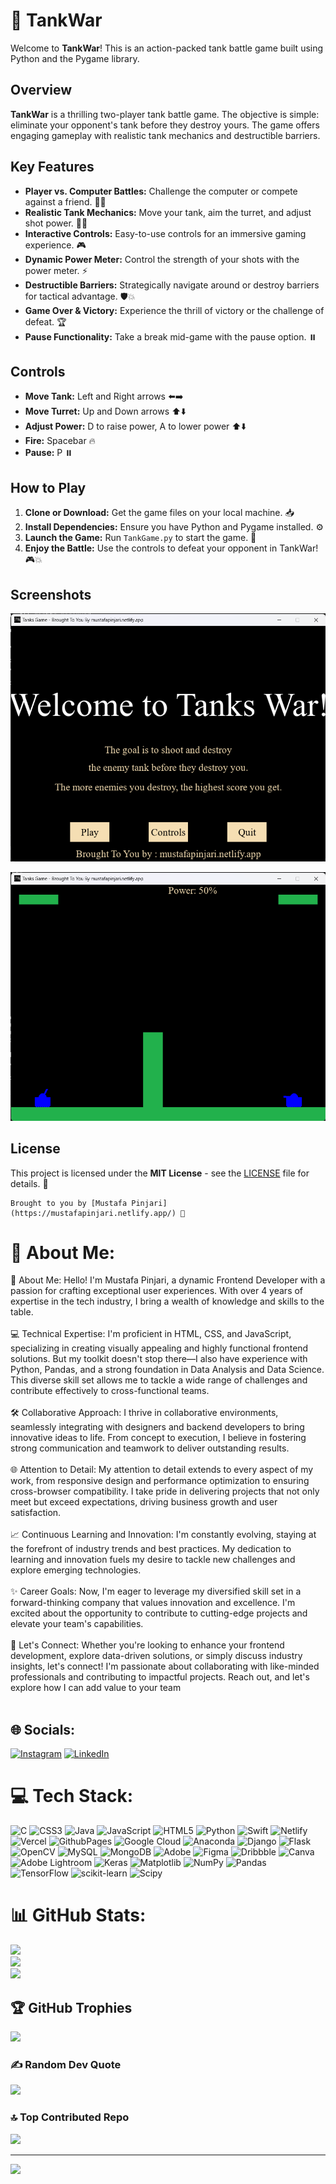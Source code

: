 # 🚀 TankWar


Welcome to **TankWar**! This is an action-packed tank battle game built using Python and the Pygame library.

## Overview

**TankWar** is a thrilling two-player tank battle game. The objective is simple: eliminate your opponent's tank before they destroy yours. The game offers engaging gameplay with realistic tank mechanics and destructible barriers.

## Key Features

- **Player vs. Computer Battles:** Challenge the computer or compete against a friend. 🤖👾
- **Realistic Tank Mechanics:** Move your tank, aim the turret, and adjust shot power. 🔧🎯
- **Interactive Controls:** Easy-to-use controls for an immersive gaming experience. 🎮
- **Dynamic Power Meter:** Control the strength of your shots with the power meter. ⚡
- **Destructible Barriers:** Strategically navigate around or destroy barriers for tactical advantage. 🛡️💥
- **Game Over & Victory:** Experience the thrill of victory or the challenge of defeat. 🏆
- **Pause Functionality:** Take a break mid-game with the pause option. ⏸️

## Controls

- **Move Tank:** Left and Right arrows ⬅️➡️
- **Move Turret:** Up and Down arrows ⬆️⬇️
- **Adjust Power:** D to raise power, A to lower power ⬆️⬇️
- **Fire:** Spacebar 🔥
- **Pause:** P ⏸️

## How to Play

1. **Clone or Download:** Get the game files on your local machine. 📥
2. **Install Dependencies:** Ensure you have Python and Pygame installed. ⚙️
3. **Launch the Game:** Run `TankGame.py` to start the game. 🚀
4. **Enjoy the Battle:** Use the controls to defeat your opponent in TankWar! 🎮💥

## Screenshots

![Main Menu](2.png)

![Game ](1.png)


## License

This project is licensed under the **MIT License** - see the [LICENSE](./LICENSE) file for details. 📝

```
Brought to you by [Mustafa Pinjari](https://mustafapinjari.netlify.app/) 🌟
```


# 💫 About Me:
🚀 About Me:
Hello! I'm Mustafa Pinjari, a dynamic Frontend Developer with a passion for crafting exceptional user experiences. With over 4 years of expertise in the tech industry, I bring a wealth of knowledge and skills to the table.
<br><br>
💻 Technical Expertise:
I'm proficient in HTML, CSS, and JavaScript, specializing in creating visually appealing and highly functional frontend solutions. But my toolkit doesn't stop there—I also have experience with Python, Pandas, and a strong foundation in Data Analysis and Data Science. This diverse skill set allows me to tackle a wide range of challenges and contribute effectively to cross-functional teams.
<br><br>
🛠️ Collaborative Approach:
I thrive in collaborative environments, seamlessly integrating with designers and backend developers to bring innovative ideas to life. From concept to execution, I believe in fostering strong communication and teamwork to deliver outstanding results.
<br><br>
🌐 Attention to Detail:
My attention to detail extends to every aspect of my work, from responsive design and performance optimization to ensuring cross-browser compatibility. I take pride in delivering projects that not only meet but exceed expectations, driving business growth and user satisfaction.
<br><br>
📈 Continuous Learning and Innovation:
I'm constantly evolving, staying at the forefront of industry trends and best practices. My dedication to learning and innovation fuels my desire to tackle new challenges and explore emerging technologies.
<br><br>
✨ Career Goals:
Now, I'm eager to leverage my diversified skill set in a forward-thinking company that values innovation and excellence. I'm excited about the opportunity to contribute to cutting-edge projects and elevate your team's capabilities.
<br><br>
🤝 Let's Connect:
Whether you're looking to enhance your frontend development, explore data-driven solutions, or simply discuss industry insights, let's connect! I'm passionate about collaborating with like-minded professionals and contributing to impactful projects. Reach out, and let's explore how I can add value to your team
<br><br>


## 🌐 Socials:
[![Instagram](https://img.shields.io/badge/Instagram-%23E4405F.svg?logo=Instagram&logoColor=white)](https://instagram.com/its_ur_musuuu)
[![LinkedIn](https://img.shields.io/badge/LinkedIn-%230077B5.svg?logo=linkedin&logoColor=white)](https://www.linkedin.com/in/mustafa-pinjari-287625256/) 

# 💻 Tech Stack:
![C](https://img.shields.io/badge/c-%2300599C.svg?style=for-the-badge&logo=c&logoColor=white) ![CSS3](https://img.shields.io/badge/css3-%231572B6.svg?style=for-the-badge&logo=css3&logoColor=white) ![Java](https://img.shields.io/badge/java-%23ED8B00.svg?style=for-the-badge&logo=openjdk&logoColor=white) ![JavaScript](https://img.shields.io/badge/javascript-%23323330.svg?style=for-the-badge&logo=javascript&logoColor=%23F7DF1E) ![HTML5](https://img.shields.io/badge/html5-%23E34F26.svg?style=for-the-badge&logo=html5&logoColor=white) ![Python](https://img.shields.io/badge/python-3670A0?style=for-the-badge&logo=python&logoColor=ffdd54) ![Swift](https://img.shields.io/badge/swift-F54A2A?style=for-the-badge&logo=swift&logoColor=white) ![Netlify](https://img.shields.io/badge/netlify-%23000000.svg?style=for-the-badge&logo=netlify&logoColor=#00C7B7) ![Vercel](https://img.shields.io/badge/vercel-%23000000.svg?style=for-the-badge&logo=vercel&logoColor=white) ![GithubPages](https://img.shields.io/badge/github%20pages-121013?style=for-the-badge&logo=github&logoColor=white) ![Google Cloud](https://img.shields.io/badge/GoogleCloud-%234285F4.svg?style=for-the-badge&logo=google-cloud&logoColor=white) ![Anaconda](https://img.shields.io/badge/Anaconda-%2344A833.svg?style=for-the-badge&logo=anaconda&logoColor=white) ![Django](https://img.shields.io/badge/django-%23092E20.svg?style=for-the-badge&logo=django&logoColor=white) ![Flask](https://img.shields.io/badge/flask-%23000.svg?style=for-the-badge&logo=flask&logoColor=white) ![OpenCV](https://img.shields.io/badge/opencv-%23white.svg?style=for-the-badge&logo=opencv&logoColor=white) ![MySQL](https://img.shields.io/badge/mysql-%2300000f.svg?style=for-the-badge&logo=mysql&logoColor=white) ![MongoDB](https://img.shields.io/badge/MongoDB-%234ea94b.svg?style=for-the-badge&logo=mongodb&logoColor=white) ![Adobe](https://img.shields.io/badge/adobe-%23FF0000.svg?style=for-the-badge&logo=adobe&logoColor=white) ![Figma](https://img.shields.io/badge/figma-%23F24E1E.svg?style=for-the-badge&logo=figma&logoColor=white) ![Dribbble](https://img.shields.io/badge/Dribbble-EA4C89?style=for-the-badge&logo=dribbble&logoColor=white) ![Canva](https://img.shields.io/badge/Canva-%2300C4CC.svg?style=for-the-badge&logo=Canva&logoColor=white) ![Adobe Lightroom](https://img.shields.io/badge/Adobe%20Lightroom-31A8FF.svg?style=for-the-badge&logo=Adobe%20Lightroom&logoColor=white) ![Keras](https://img.shields.io/badge/Keras-%23D00000.svg?style=for-the-badge&logo=Keras&logoColor=white) ![Matplotlib](https://img.shields.io/badge/Matplotlib-%23ffffff.svg?style=for-the-badge&logo=Matplotlib&logoColor=black) ![NumPy](https://img.shields.io/badge/numpy-%23013243.svg?style=for-the-badge&logo=numpy&logoColor=white) ![Pandas](https://img.shields.io/badge/pandas-%23150458.svg?style=for-the-badge&logo=pandas&logoColor=white) ![TensorFlow](https://img.shields.io/badge/TensorFlow-%23FF6F00.svg?style=for-the-badge&logo=TensorFlow&logoColor=white) ![scikit-learn](https://img.shields.io/badge/scikit--learn-%23F7931E.svg?style=for-the-badge&logo=scikit-learn&logoColor=white) ![Scipy](https://img.shields.io/badge/SciPy-%230C55A5.svg?style=for-the-badge&logo=scipy&logoColor=%white)
# 📊 GitHub Stats:
![](https://github-readme-stats.vercel.app/api?username=MustafaPinjari&theme=dark&hide_border=true&include_all_commits=false&count_private=true)<br/>
![](https://github-readme-streak-stats.herokuapp.com/?user=MustafaPinjari&theme=dark&hide_border=true)<br/>
![](https://github-readme-stats.vercel.app/api/top-langs/?username=MustafaPinjari&theme=dark&hide_border=true&include_all_commits=false&count_private=true&layout=compact)

## 🏆 GitHub Trophies
![](https://github-profile-trophy.vercel.app/?username=MustafaPinjari&theme=radical&no-frame=false&no-bg=false&margin-w=4)

### ✍️ Random Dev Quote
![](https://quotes-github-readme.vercel.app/api?type=horizontal&theme=radical)

### 🔝 Top Contributed Repo
![](https://github-contributor-stats.vercel.app/api?username=MustafaPinjari&limit=5&theme=dark&combine_all_yearly_contributions=true)

---
[![](https://visitcount.itsvg.in/api?id=MustafaPinjari&icon=0&color=0)](https://visitcount.itsvg.in)


